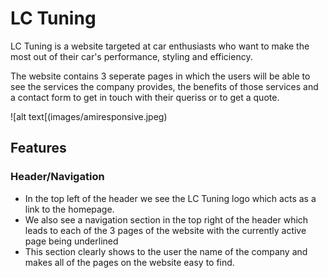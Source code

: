 # LC Tuning

LC Tuning is a website targeted at car enthusiasts who want to make the most out of their car's performance, styling and efficiency.

The website contains 3 seperate pages in which the users will be able to see the services the company provides, the benefits of those services and a contact form to get in touch with their queriss or to get a quote.

![alt text[(images/amiresponsive.jpeg)

## Features

### Header/Navigation

- In the top left of the header we see the LC Tuning logo which acts as a link to the homepage.
- We also see a navigation section in the top right of the header which leads to each of the 3 pages of the website with the currently active page being underlined
- This section clearly shows to the user the name of the company and makes all of the pages on the website easy to find.

### 